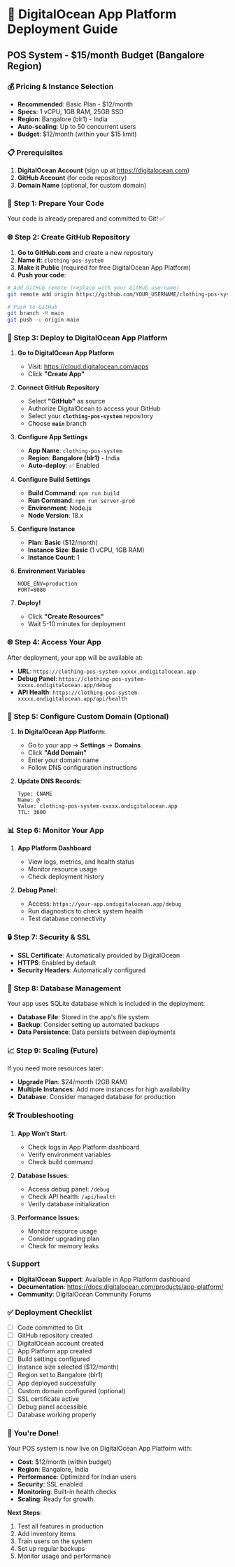 # 🚀 DigitalOcean App Platform Deployment Guide
## POS System - $15/month Budget (Bangalore Region)

### 💰 **Pricing & Instance Selection**
- **Recommended**: Basic Plan - $12/month
- **Specs**: 1 vCPU, 1GB RAM, 25GB SSD
- **Region**: Bangalore (blr1) - India
- **Auto-scaling**: Up to 50 concurrent users
- **Budget**: $12/month (within your $15 limit)

### 📋 **Prerequisites**
1. **DigitalOcean Account** (sign up at https://digitalocean.com)
2. **GitHub Account** (for code repository)
3. **Domain Name** (optional, for custom domain)

### 🔧 **Step 1: Prepare Your Code**

Your code is already prepared and committed to Git! ✅

### 🌐 **Step 2: Create GitHub Repository**

1. **Go to GitHub.com** and create a new repository
2. **Name it**: `clothing-pos-system`
3. **Make it Public** (required for free DigitalOcean App Platform)
4. **Push your code**:

```bash
# Add GitHub remote (replace with your GitHub username)
git remote add origin https://github.com/YOUR_USERNAME/clothing-pos-system.git

# Push to GitHub
git branch -M main
git push -u origin main
```

### 🚀 **Step 3: Deploy to DigitalOcean App Platform**

1. **Go to DigitalOcean App Platform**
   - Visit: https://cloud.digitalocean.com/apps
   - Click **"Create App"**

2. **Connect GitHub Repository**
   - Select **"GitHub"** as source
   - Authorize DigitalOcean to access your GitHub
   - Select your **`clothing-pos-system`** repository
   - Choose **`main`** branch

3. **Configure App Settings**
   - **App Name**: `clothing-pos-system`
   - **Region**: **Bangalore (blr1)** - India
   - **Auto-deploy**: ✅ Enabled

4. **Configure Build Settings**
   - **Build Command**: `npm run build`
   - **Run Command**: `npm run server-prod`
   - **Environment**: Node.js
   - **Node Version**: 18.x

5. **Configure Instance**
   - **Plan**: **Basic** ($12/month)
   - **Instance Size**: **Basic** (1 vCPU, 1GB RAM)
   - **Instance Count**: 1

6. **Environment Variables**
   ```
   NODE_ENV=production
   PORT=8080
   ```

7. **Deploy!**
   - Click **"Create Resources"**
   - Wait 5-10 minutes for deployment

### 🌐 **Step 4: Access Your App**

After deployment, your app will be available at:
- **URL**: `https://clothing-pos-system-xxxxx.ondigitalocean.app`
- **Debug Panel**: `https://clothing-pos-system-xxxxx.ondigitalocean.app/debug`
- **API Health**: `https://clothing-pos-system-xxxxx.ondigitalocean.app/api/health`

### 🔧 **Step 5: Configure Custom Domain (Optional)**

1. **In DigitalOcean App Platform**:
   - Go to your app → **Settings** → **Domains**
   - Click **"Add Domain"**
   - Enter your domain name
   - Follow DNS configuration instructions

2. **Update DNS Records**:
   ```
   Type: CNAME
   Name: @
   Value: clothing-pos-system-xxxxx.ondigitalocean.app
   TTL: 3600
   ```

### 📊 **Step 6: Monitor Your App**

1. **App Platform Dashboard**:
   - View logs, metrics, and health status
   - Monitor resource usage
   - Check deployment history

2. **Debug Panel**:
   - Access: `https://your-app.ondigitalocean.app/debug`
   - Run diagnostics to check system health
   - Test database connectivity

### 🔒 **Step 7: Security & SSL**

- **SSL Certificate**: Automatically provided by DigitalOcean
- **HTTPS**: Enabled by default
- **Security Headers**: Automatically configured

### 💾 **Step 8: Database Management**

Your app uses SQLite database which is included in the deployment:
- **Database File**: Stored in the app's file system
- **Backup**: Consider setting up automated backups
- **Data Persistence**: Data persists between deployments

### 📈 **Step 9: Scaling (Future)**

If you need more resources later:
- **Upgrade Plan**: $24/month (2GB RAM)
- **Multiple Instances**: Add more instances for high availability
- **Database**: Consider managed database for production

### 🛠️ **Troubleshooting**

1. **App Won't Start**:
   - Check logs in App Platform dashboard
   - Verify environment variables
   - Check build command

2. **Database Issues**:
   - Access debug panel: `/debug`
   - Check API health: `/api/health`
   - Verify database initialization

3. **Performance Issues**:
   - Monitor resource usage
   - Consider upgrading plan
   - Check for memory leaks

### 📞 **Support**

- **DigitalOcean Support**: Available in App Platform dashboard
- **Documentation**: https://docs.digitalocean.com/products/app-platform/
- **Community**: DigitalOcean Community Forums

### ✅ **Deployment Checklist**

- [ ] Code committed to Git
- [ ] GitHub repository created
- [ ] DigitalOcean account created
- [ ] App Platform app created
- [ ] Build settings configured
- [ ] Instance size selected ($12/month)
- [ ] Region set to Bangalore (blr1)
- [ ] App deployed successfully
- [ ] Custom domain configured (optional)
- [ ] SSL certificate active
- [ ] Debug panel accessible
- [ ] Database working properly

### 🎉 **You're Done!**

Your POS system is now live on DigitalOcean App Platform with:
- **Cost**: $12/month (within budget)
- **Region**: Bangalore, India
- **Performance**: Optimized for Indian users
- **Security**: SSL enabled
- **Monitoring**: Built-in health checks
- **Scaling**: Ready for growth

**Next Steps**:
1. Test all features in production
2. Add inventory items
3. Train users on the system
4. Set up regular backups
5. Monitor usage and performance
